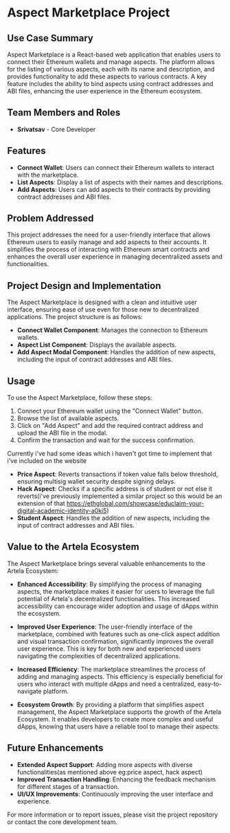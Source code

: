 # Aspect Marketplace Project

## Use Case Summary
Aspect Marketplace is a React-based web application that enables users to connect their Ethereum wallets and manage aspects. The platform allows for the listing of various aspects, each with its name and description, and provides functionality to add these aspects to various contracts. A key feature includes the ability to bind aspects using contract addresses and ABI files, enhancing the user experience in the Ethereum ecosystem.

## Team Members and Roles
- **Srivatsav** - Core Developer

## Features
- **Connect Wallet**: Users can connect their Ethereum wallets to interact with the marketplace.
- **List Aspects**: Display a list of aspects with their names and descriptions.
- **Add Aspects**: Users can add aspects to their contracts by providing contract addresses and ABI files.


## Problem Addressed
This project addresses the need for a user-friendly interface that allows Ethereum users to easily manage and add aspects to their accounts. It simplifies the process of interacting with Ethereum smart contracts and enhances the overall user experience in managing decentralized assets and functionalities.

## Project Design and Implementation
The Aspect Marketplace is designed with a clean and intuitive user interface, ensuring ease of use even for those new to decentralized applications. The project structure is as follows:

- **Connect Wallet Component**: Manages the connection to Ethereum wallets.
- **Aspect List Component**: Displays the available aspects.
- **Add Aspect Modal Component**: Handles the addition of new aspects, including the input of contract addresses and ABI files.

## Usage
To use the Aspect Marketplace, follow these steps:
1. Connect your Ethereum wallet using the "Connect Wallet" button.
2. Browse the list of available aspects.
3. Click on "Add Aspect" and add the required contract address and upload the ABI file in the modal.
4. Confirm the transaction and wait for the success confirmation.

Currently i've had some ideas which i haven't got time to implement that i've included on the website

- **Price Aspect**: Reverts transactions if token value falls below threshold, ensuring multisig wallet security despite signing delays.
- **Hack Aspect**: Checks if a specific address is of student or not else it reverts(i've previously implemented a similar project so this would be an extension of that https://ethglobal.com/showcase/educlaim-your-digital-academic-identity-a0ki5)
- **Student Aspect**: Handles the addition of new aspects, including the input of contract addresses and ABI files.

## Value to the Artela Ecosystem
The Aspect Marketplace brings several valuable enhancements to the Artela Ecosystem:

- **Enhanced Accessibility**: By simplifying the process of managing aspects, the marketplace makes it easier for users to leverage the full potential of Artela's decentralized functionalities. This increased accessibility can encourage wider adoption and usage of dApps within the ecosystem.

- **Improved User Experience**: The user-friendly interface of the marketplace, combined with features such as one-click aspect addition and visual transaction confirmation, significantly improves the overall user experience. This is key for both new and experienced users navigating the complexities of decentralized applications.

- **Increased Efficiency**: The marketplace streamlines the process of adding and managing aspects. This efficiency is especially beneficial for users who interact with multiple dApps and need a centralized, easy-to-navigate platform.

- **Ecosystem Growth**: By providing a platform that simplifies aspect management, the Aspect Marketplace supports the growth of the Artela Ecosystem. It enables developers to create more complex and useful dApps, knowing that users have a reliable tool to manage their aspects.


## Future Enhancements
- **Extended Aspect Support**: Adding more aspects with diverse functionalities(as mentioned above eg:price aspect, hack aspect)
- **Improved Transaction Handling**: Enhancing the feedback mechanism for different stages of a transaction.
- **UI/UX Improvements**: Continuously improving the user interface and experience.

For more information or to report issues, please visit the project repository or contact the core development team.
